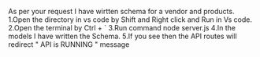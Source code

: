 As per your request I have wirtten schema for a vendor and products.
1.Open the directory in vs code by Shift and Right click and Run in Vs code. 
2.Open the terminal by Ctrl + ` 
3.Run command node server.js
4.In the models I have written the Schema. 
5.If you see then the API routes will redirect " API is RUNNING " message
